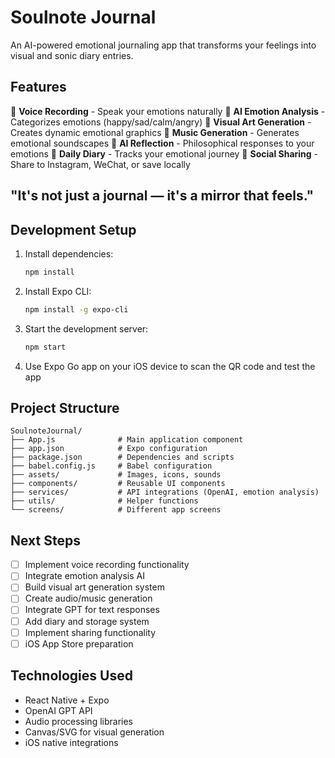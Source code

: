 # Soulnote Journal

An AI-powered emotional journaling app that transforms your feelings into visual and sonic diary entries.

## Features

🎤 **Voice Recording** - Speak your emotions naturally
🧠 **AI Emotion Analysis** - Categorizes emotions (happy/sad/calm/angry)
🎨 **Visual Art Generation** - Creates dynamic emotional graphics
🎵 **Music Generation** - Generates emotional soundscapes
💭 **AI Reflection** - Philosophical responses to your emotions
📖 **Daily Diary** - Tracks your emotional journey
📱 **Social Sharing** - Share to Instagram, WeChat, or save locally

## "It's not just a journal — it's a mirror that feels."

## Development Setup

1. Install dependencies:
   ```bash
   npm install
   ```

2. Install Expo CLI:
   ```bash
   npm install -g expo-cli
   ```

3. Start the development server:
   ```bash
   npm start
   ```

4. Use Expo Go app on your iOS device to scan the QR code and test the app

## Project Structure

```
SoulnoteJournal/
├── App.js              # Main application component
├── app.json            # Expo configuration
├── package.json        # Dependencies and scripts
├── babel.config.js     # Babel configuration
├── assets/             # Images, icons, sounds
├── components/         # Reusable UI components
├── services/           # API integrations (OpenAI, emotion analysis)
├── utils/              # Helper functions
└── screens/            # Different app screens
```

## Next Steps

- [ ] Implement voice recording functionality
- [ ] Integrate emotion analysis AI
- [ ] Build visual art generation system
- [ ] Create audio/music generation
- [ ] Integrate GPT for text responses
- [ ] Add diary and storage system
- [ ] Implement sharing functionality
- [ ] iOS App Store preparation

## Technologies Used

- React Native + Expo
- OpenAI GPT API
- Audio processing libraries
- Canvas/SVG for visual generation
- iOS native integrations

